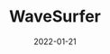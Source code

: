 ---
title:  "WaveSurfer"
excerpt: "wavesurfer"

categories:
  - JavaScript-API
tags:
  - [api]

toc: true
toc_sticky: true

date: 2022-01-21
last_modified_at: 2022-01-21
layout: single
---